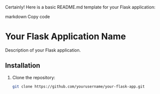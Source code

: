 Certainly! Here is a basic README.md template for your Flask application:

markdown
Copy code
# Your Flask Application Name

Description of your Flask application.

## Installation

1. Clone the repository:

   ```bash
   git clone https://github.com/yourusername/your-flask-app.git
